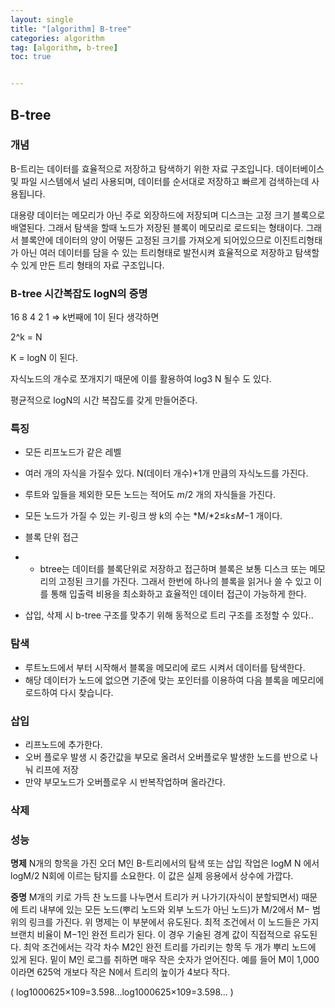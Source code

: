 ```yaml
---
layout: single
title: "[algorithm] B-tree"
categories: algorithm
tag: [algorithm, b-tree]
toc: true


---
```


## B-tree

### 개념

B-트리는 데이터를 효율적으로 저장하고 탐색하기 위한 자료 구조입니다. 데이터베이스 및 파일 시스템에서 널리 사용되며, 데이터를 순서대로 저장하고 빠르게 검색하는데 사용됩니다.

대용량 데이터는 메모리가 아닌 주로 외장하드에 저장되며 디스크는 고정 크기 블록으로 배열된다. 그래서 탐색을 할때 노드가 저장된 블록이 메모리로 로드되는 형태이다. 그래서 블록안에 데이터의 양이 어떻든 고정된 크기를 가져오게 되어있으므로 이진트리형태가 아닌 여러 데이터를 담을 수 있는 트리형태로 발전시켜 효율적으로 저장하고 탐색할 수 있게 만든 트리 형태의 자료 구조입니다.



### B-tree 시간복잡도 logN의 증명

16 8 4 2 1 => k번째에 1이 된다 생각하면

2^k = N

K = logN 이 된다.

자식노드의 개수로 쪼개지기 때문에 이를 활용하여 log3 N 될수 도 있다.

평균적으로 logN의 시간 복잡도를 갖게 만들어준다.



### 특징

- 모든 리프노드가 같은 레벨

- 여러 개의 자식을 가질수 있다. N(데이터 개수)+1개 만큼의 자식노드를 가진다.

- 루트와 잎들을 제외한 모든 노드는 적어도 *m*/2 개의 자식들을 가진다.

- 모든 노드가 가질 수 있는 키-링크 쌍 k의 수는 *M/*2≤*k*≤*M*−1 개이다.

- 블록 단위 접근

- - btree는 데이터를 블록단위로 저장하고 접근하며 블록은 보통 디스크 또는 메모리의 고정된 크기를 가진다. 그래서 한번에 하나의 블록을 읽거나 쓸 수 있고 이를 통해 입출력 비용을 최소화하고 효율적인 데이터 접근이 가능하게 한다.

- 삽입, 삭제 시 b-tree 구조를 맞추기 위해 동적으로 트리 구조를 조정할 수 있다..



### 탐색

- 루트노드에서 부터 시작해서 블록을 메모리에 로드 시켜서 데이터를 탐색한다.
- 해당 데이터가 노드에 없으면 기준에 맞는 포인터를 이용하여 다음 블록을 메모리에 로드하여 다시 찾습니다.

### 삽입

- 리프노드에 추가한다.
- 오버 플로우 발생 시 중간값을 부모로 올려서 오버플로우 발생한 노드를 반으로 나눠 리프에 저장
- 만약 부모노드가 오버플로우 시 반복작업하며 올라간다.

### 삭제









### 성능

**명제**
N개의 항목을 가진 오더 M인 B-트리에서의 탐색 또는 삽입 작업은 logM N 에서 logM/2 N회에 이르는 탐지를 소요한다. 이 값은 실제 응용에서 상수에 가깝다.

**증명**
M개의 키로 가득 찬 노드를 나누면서 트리가 커 나가기(자식이 분할되면서) 때문에 트리 내부에 있는 모든 노드(뿌리 노드와 외부 노드가 아닌 노드)가 M/2에서 M− 범위의 링크를 가진다. 위 명제는 이 부분에서 유도된다. 최적 조건에서 이 노드들은 가지 브랜치 비율이 M−1인 완전 트리가 된다. 이 경우 기술된 경계 값이 직접적으로 유도된다. 최악 조건에서는 각각 차수 M2인 완전 트리를 가리키는 항목 두 개가 뿌리 노드에 있게 된다. 밑이 M인 로그를 취하면 매우 작은 숫자가 얻어진다. 예를 들어 M이 1,000 이라면 625억 개보다 작은 N에서 트리의 높이가 4보다 작다.

( log1000625×109=3.598...log1000⁡625×109=3.598... )